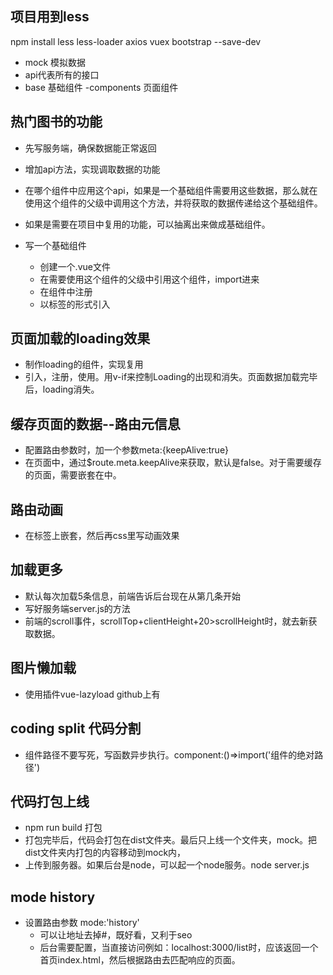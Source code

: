 ## 项目用到less
npm install less less-loader axios vuex bootstrap --save-dev

- mock 模拟数据
- api代表所有的接口
- base 基础组件
-components 页面组件

## 热门图书的功能
- 先写服务端，确保数据能正常返回
- 增加api方法，实现调取数据的功能
- 在哪个组件中应用这个api，如果是一个基础组件需要用这些数据，那么就在使用这个组件的父级中调用这个方法，并将获取的数据传递给这个基础组件。
- 如果是需要在项目中复用的功能，可以抽离出来做成基础组件。
- 写一个基础组件

  - 创建一个.vue文件
  - 在需要使用这个组件的父级中引用这个组件，import进来
  - 在组件中注册
  - 以标签的形式引入

## 页面加载的loading效果
- 制作loading的组件，实现复用
- 引入，注册，使用。用v-if来控制Loading的出现和消失。页面数据加载完毕后，loading消失。

## 缓存页面的数据--路由元信息
- 配置路由参数时，加一个参数meta:{keepAlive:true}
- 在页面中，通过$route.meta.keepAlive来获取，默认是false。对于需要缓存的页面，<router-view>需要嵌套在<keep-alive>中。

## 路由动画
- 在标签上嵌套<transition name="fadeIn">，然后再css里写动画效果

## 加载更多
- 默认每次加载5条信息，前端告诉后台现在从第几条开始
- 写好服务端server.js的方法
- 前端的scroll事件，scrollTop+clientHeight+20>scrollHeight时，就去新获取数据。

## 图片懒加载
- 使用插件vue-lazyload github上有

## coding split 代码分割
- 组件路径不要写死，写函数异步执行。component:()=>import('组件的绝对路径')

## 代码打包上线
- npm run build 打包
- 打包完毕后，代码会打包在dist文件夹。最后只上线一个文件夹，mock。把dist文件夹内打包的内容移动到mock内，
- 上传到服务器。如果后台是node，可以起一个node服务。node server.js

## mode history
- 设置路由参数 mode:'history'
  - 可以让地址去掉#，既好看，又利于seo
  - 后台需要配置，当直接访问例如：localhost:3000/list时，应该返回一个首页index.html，然后根据路由去匹配响应的页面。

